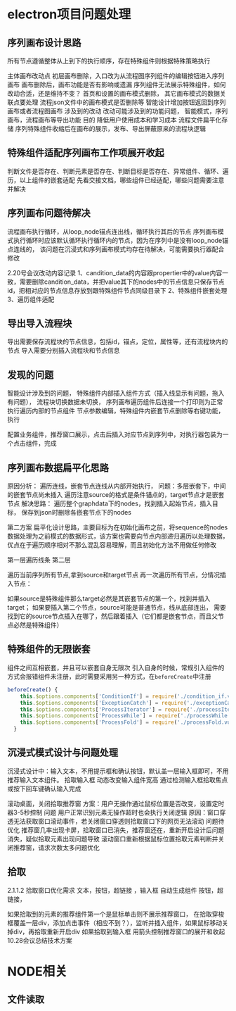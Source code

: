 # electron项目问题处理
## 序列画布设计思路
所有节点遵循整体从上到下的执行顺序，存在特殊组件则根据特殊策略执行

主体画布改动点
初层画布删除，入口改为从流程图序列组件的编辑按钮进入序列画布
画布删除后，画布功能是否有影响或遗漏
序列组件无法展示特殊组件，如何改动合适，还是维持不变？
首页和设置的画布模式删除，
其它画布模式的数据关联点要处理
流程json文件中的画布模式是否删除等
智能设计增加按钮返回到序列画布或者流程图画布
涉及到的改动
改动可能涉及到的功能问题，
智能模式，序列画布，流程画布等导出功能
目的
降低用户使用成本和学习成本
流程文件扁平化存储
序列特殊组件收缩后在画布的展示，发布、导出屏蔽原来的流程块逻辑
## 特殊组件适配序列画布工作项展开收起
判断文件是否存在、判断元素是否存在、判断目标是否存在、异常组件、循环、遍历，以上组件的嵌套适配
先看交接文档，哪些组件已经适配，哪些问题需要注意并解决
## 序列画布问题待解决
流程画布执行循环，从loop_node锚点连出线，循环执行其后的节点
序列画布模式执行循环时应该默认循环执行循环内的节点，因为在序列中是没有loop_node锚点连线的，
该问题在沉浸式和序列画布模式均存在待解决，可能需要执行器配合修改

2.20号会议改动内容记录
1、candition_data的内容跟propertier中的value内容一致，需要删除candition_data，并把value其下的nodes中的节点信息只保存节点id，把相对应的节点信息存放到跟特殊组件节点同级目录下
2、特殊组件嵌套处理
3、遍历组件适配

## 导出导入流程块
导出需要保存流程块的节点信息，包括id，锚点，定位，属性等，还有流程块内的节点
导入需要分别插入流程块和节点信息
## 发现的问题
智能设计涉及到的问题，
特殊组件内部插入组件方式（插入线显示有问题，拖入有问题），
流程块切换数据未切换，
序列画布遍历组件后连接一个打印则为正常执行遍历内部的节点组件
节点参数编辑，特殊组件内嵌套节点删除等右键功能，执行

配置业务组件，推荐窗口展示，点击后插入对应节点到序列中，对执行器包装为一个点击组件，完成

## 序列画布数据扁平化思路
原因分析：
遍历连线，嵌套节点连线从内部开始执行，
问题：多层嵌套下，中间的嵌套节点尚未插入
遍历注意source的格式是条件锚点的，target节点才是嵌套节点
解决思路：
遍历整个graphdata下的nodes，找到插入起始节点，插入目标，
保存到json时删除各嵌套节点下的nodes

第二方案
扁平化设计思路，主要目标为在初始化画布之前，将sequence的nodes数据处理为之前模式的数据形式，该方案也需要向节点内部递归遍历以处理数据，优点在于遍历顺序相对不那么混乱容易理解，而且初始化方法不用做任何修改

第一层遍历线条
第二层

遍历当前序列所有节点,拿到source和target节点
再一次遍历所有节点，分情况插入节点：

如果source是特殊组件那么target必然是其嵌套节点的第一个，找到并插入target；
如果要插入第二个节点，source可能是普通节点，线从底部连出，
需要找到它的source节点插入在哪了，然后跟着插入（它们都是嵌套节点，而且父节点必然是特殊组件）
## 特殊组件的无限嵌套
组件之间互相嵌套，并且可以嵌套自身无限次
引入自身的时候，常规引入组件的方式会报错组件未注册，此时需要采用另一种方式，在`beforeCreate`中注册
```js
beforeCreate() {
    this.$options.components['ConditionIf'] = require('./condition_if.vue').default
    this.$options.components['ExceptionCatch'] = require('./exceptionCatch.vue').default
    this.$options.components['ProcessIterator'] = require('./processIterator.vue').default
    this.$options.components['ProcessWhile'] = require('./processWhile.vue').default
    this.$options.components['ProcessFold'] = require('./processFold.vue').default
  }
```

## 沉浸式模式设计与问题处理
沉浸式设计中：输入文本，不用提示框和确认按钮，默认盖一层输入框即可，不用推荐输入文本组件。
拾取输入框
动态改变输入组件宽高
通过检测输入框拾取焦点或按下回车键确认输入完成

滚动桌面，关闭拾取推荐窗
方案：用户无操作通过鼠标位置是否改变，设置定时器3-5秒控制
问题
用户正常识别元素无操作超时也会执行关闭逻辑
原因：窗口穿透无法获取窗口滚动事件，若关闭窗口穿透则拾取窗口下的网页无法滚动
问题待优化
推荐窗几率出现卡屏，拾取窗口已消失，推荐窗还在，重新开启设计后问题消失，疑似拾取元素出现问题导致
滚动窗口重新根据鼠标位置拾取元素判断并关闭推荐窗，请求次数太多问题优化
## 拾取
2.1.1.2 拾取窗口优化需求
文本，按钮，超链接 ，输入框
自动生成组件
按钮，超链接，

如果拾取到的元素的推荐组件第一个是鼠标单击则不展示推荐窗口，
在拾取穿梭框覆盖一层div，添加点击事件（相应不到？），监听并插入组件，如果鼠标移动关掉div，再拾取重新开启div
如果拾取到输入框
用箭头控制推荐窗口的展开和收起
10.28会议总结技术方案

#  NODE相关
## 文件读取